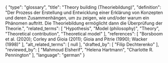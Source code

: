 {
    "type": "glossary",
    "title": "Theory building (Theoriebildung)",
    "definition": "Der Prozess der Erstellung und Entwicklung einer Erklärung von Konzepten und deren Zusammenhängen, um zu zeigen, wie und/oder warum ein Phänomen auftritt. Die Theoriebildung ermöglicht dann die Überprüfung der Theorie.",
    "related_terms": [
        "Hypothesis",
        "Model (philosophy)",
        "Theory",
        "Theoretical contribution",
        "Theoretical model"
    ],
    "references": [
        "Borsboom et al. (2020); Corley and Gioia (2011); Gioia and Pitrie (1990); Wacker (1998)"
    ],
    "alt_related_terms": [
        null
    ],
    "drafted_by": [
        "Filip Dechterenko"
    ],
    "reviewed_by": [
        "Mahmoud Elsherif",
        "Helena Hartmann",
        "Charlotte R. Pennington"
    ],
    "language": "german"
}